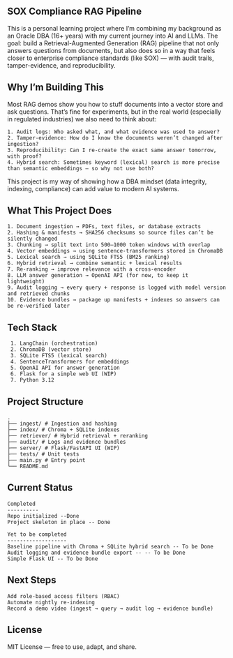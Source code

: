**SOX Compliance RAG Pipeline**
---------------------------------------------------------------------------------------------------------------------

This is a personal learning project where I’m combining my background as an Oracle DBA (16+ years) with my current journey into AI and LLMs.
The goal: build a Retrieval-Augmented Generation (RAG) pipeline that not only answers questions from documents, but also does so in a way that feels closer to enterprise compliance standards (like SOX) — with audit trails, tamper-evidence, and reproducibility.

**Why I’m Building This**
---------------------------------------------------------------------------------------------------------------------

Most RAG demos show you how to stuff documents into a vector store and ask questions. That’s fine for experiments, but in the real world (especially in regulated industries) we also need to think about:
```
1. Audit logs: Who asked what, and what evidence was used to answer?
2. Tamper-evidence: How do I know the documents weren’t changed after ingestion?
3. Reproducibility: Can I re-create the exact same answer tomorrow, with proof?
4. Hybrid search: Sometimes keyword (lexical) search is more precise than semantic embeddings — so why not use both?
```
This project is my way of showing how a DBA mindset (data integrity, indexing, compliance) can add value to modern AI systems.

**What This Project Does**
---------------------------------------------------------------------------------------------------------------------
```
1. Document ingestion → PDFs, text files, or database extracts
2. Hashing & manifests → SHA256 checksums so source files can’t be silently changed
3. Chunking → split text into 500–1000 token windows with overlap
4. Vector embeddings → using sentence-transformers stored in ChromaDB
5. Lexical search → using SQLite FTS5 (BM25 ranking)
6. Hybrid retrieval → combine semantic + lexical results
7. Re-ranking → improve relevance with a cross-encoder
8. LLM answer generation → OpenAI API (for now, to keep it lightweight)
9. Audit logging → every query + response is logged with model version and retrieved chunks
10. Evidence bundles → package up manifests + indexes so answers can be re-verified later
```
**Tech Stack**
---------------------------------------------------------------------------------------------------------------------
```
 1. LangChain (orchestration)
 2. ChromaDB (vector store)
 3. SQLite FTS5 (lexical search) 
 4. SentenceTransformers for embeddings 
 5. OpenAI API for answer generation
 6. Flask for a simple web UI (WIP) 
 7. Python 3.12
```
**Project Structure**
---------------------------------------------------------------------------------------------------------------------

```
.
├── ingest/ # Ingestion and hashing
├── index/ # Chroma + SQLite indexes
├── retriever/ # Hybrid retrieval + reranking
├── audit/ # Logs and evidence bundles
├── server/ # Flask/FastAPI UI (WIP)
├── tests/ # Unit tests
├── main.py # Entry point
└── README.md
```

**Current Status**
---------------------------------------------------------------------------------------------------------------------
```
Completed
----------
Repo initialized --Done
Project skeleton in place -- Done

Yet to be completed
-------------------
Baseline pipeline with Chroma + SQLite hybrid search -- To be Done
Audit logging and evidence bundle export -- -- To be Done
Simple Flask UI -- To be Done
```
**Next Steps**
---------------------------------------------------------------------------------------------------------------------
```
Add role-based access filters (RBAC)
Automate nightly re-indexing
Record a demo video (ingest → query → audit log → evidence bundle)
```
**License**
---------------------------------------------------------------------------------------------------------------------
MIT License — free to use, adapt, and share.






